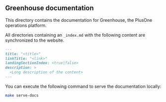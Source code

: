 ## Greenhouse documentation

This directory contains the documentation for Greenhouse, the PlusOne operations platform.

All directories containing an `_index.md` with the following content are synchronized to the website.

```markdown
---
title: "<title>"
linkTitle: "<link>"
landingSectionIndex: <true|false>
description: >
  <Long description of the content>
---
```

You can execute the following command to serve the documentation locally:

```bash
make serve-docs
```
